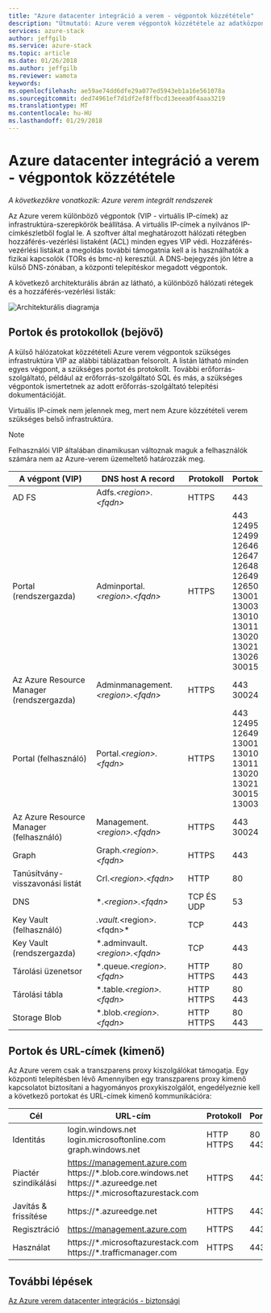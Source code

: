 ```yaml
---
title: "Azure datacenter integráció a verem - végpontok közzététele"
description: "Útmutató: Azure verem végpontok közzététele az adatközpontban található"
services: azure-stack
author: jeffgilb
ms.service: azure-stack
ms.topic: article
ms.date: 01/26/2018
ms.author: jeffgilb
ms.reviewer: wamota
keywords: 
ms.openlocfilehash: ae59ae74dd6dfe29a077ed5943eb1a16e561078a
ms.sourcegitcommit: ded74961ef7d1df2ef8ffbcd13eeea0f4aaa3219
ms.translationtype: MT
ms.contentlocale: hu-HU
ms.lasthandoff: 01/29/2018
---
```

# <a name="azure-stack-datacenter-integration---publish-endpoints"></a>Azure datacenter integráció a verem - végpontok közzététele

*A következőkre vonatkozik: Azure verem integrált rendszerek*

Az Azure verem különböző végpontok (VIP - virtuális IP-címek) az infrastruktúra-szerepkörök beállítása. A virtuális IP-címek a nyilvános IP-címkészletből foglal le. A szoftver által meghatározott hálózati rétegben hozzáférés-vezérlési listaként (ACL) minden egyes VIP védi. Hozzáférés-vezérlési listákat a megoldás további támogatnia kell a is használhatók a fizikai kapcsolók (TORs és bmc-n) keresztül. A DNS-bejegyzés jön létre a külső DNS-zónában, a központi telepítéskor megadott végpontok.


A következő architekturális ábrán az látható, a különböző hálózati rétegek és a hozzáférés-vezérlési listák:

![Architekturális diagramja](media/azure-stack-integrate-endpoints/Integrate-Endpoints-01.png)

## <a name="ports-and-protocols-inbound"></a>Portok és protokollok (bejövő)

A külső hálózatokat közzétételi Azure verem végpontok szükséges infrastruktúra VIP az alábbi táblázatban felsorolt. A listán látható minden egyes végpont, a szükséges portot és protokollt. További erőforrás-szolgáltató, például az erőforrás-szolgáltató SQL és más, a szükséges végpontok ismertetnek az adott erőforrás-szolgáltató telepítési dokumentációját.

Virtuális IP-címek nem jelennek meg, mert nem Azure közzétételi verem szükséges belső infrastruktúra.

> [!NOTE]
> Felhasználói VIP általában dinamikusan változnak maguk a felhasználók számára nem az Azure-verem üzemeltető határozzák meg.


|A végpont (VIP)|DNS host A record|Protokoll|Portok|
|---------|---------|---------|---------|
|AD FS|Adfs.*&lt;region>.&lt;fqdn>*|HTTPS|443|
|Portal (rendszergazda)|Adminportal.*&lt;region>.&lt;fqdn>*|HTTPS|443<br>12495<br>12499<br>12646<br>12647<br>12648<br>12649<br>12650<br>13001<br>13003<br>13010<br>13011<br>13020<br>13021<br>13026<br>30015|
|Az Azure Resource Manager (rendszergazda)|Adminmanagement.*&lt;region>.&lt;fqdn>*|HTTPS|443<br>30024|
|Portal (felhasználó)|Portal.*&lt;region>.&lt;fqdn>*|HTTPS|443<br>12495<br>12649<br>13001<br>13010<br>13011<br>13020<br>13021<br>30015<br>13003|
|Az Azure Resource Manager (felhasználó)|Management.*&lt;region>.&lt;fqdn>*|HTTPS|443<br>30024|
|Graph|Graph.*&lt;region>.&lt;fqdn>*|HTTPS|443|
|Tanúsítvány-visszavonási listát|Crl.*&lt;region>.&lt;fqdn>*|HTTP|80|
|DNS|&#42;.*&lt;region>.&lt;fqdn>*|TCP ÉS UDP|53|
|Key Vault (felhasználó)|*.vault.*&lt;region>.&lt;fqdn>*|TCP|443|
|Key Vault (rendszergazda)|&#42;.adminvault.*&lt;region>.&lt;fqdn>*|TCP|443|
|Tárolási üzenetsor|&#42;.queue.*&lt;region>.&lt;fqdn>*|HTTP<br>HTTPS|80<br>443|
|Tárolási tábla|&#42;.table.*&lt;region>.&lt;fqdn>*|HTTP<br>HTTPS|80<br>443|
|Storage Blob|&#42;.blob.*&lt;region>.&lt;fqdn>*|HTTP<br>HTTPS|80<br>443|

## <a name="ports-and-urls-outbound"></a>Portok és URL-címek (kimenő)

Az Azure verem csak a transzparens proxy kiszolgálókat támogatja. Egy központi telepítésben lévő Amennyiben egy transzparens proxy kimenő kapcsolatot biztosítani a hagyományos proxykiszolgálót, engedélyeznie kell a következő portokat és URL-címek kimenő kommunikációra:


|Cél|URL-cím|Protokoll|Portok|
|---------|---------|---------|---------|
|Identitás|login.windows.net<br>login.microsoftonline.com<br>graph.windows.net|HTTP<br>HTTPS|80<br>443|
|Piactér szindikálási|https://management.azure.com<br>https://&#42;.blob.core.windows.net<br>https://*.azureedge.net<br>https://&#42;.microsoftazurestack.com|HTTPS|443|
|Javítás & frissítése|https://&#42;.azureedge.net|HTTPS|443|
|Regisztráció|https://management.azure.com|HTTPS|443|
|Használat|https://&#42;.microsoftazurestack.com<br>https://*.trafficmanager.com|HTTPS|443|


## <a name="next-steps"></a>További lépések
[Az Azure verem datacenter integrációs - biztonsági](azure-stack-integrate-security.md)